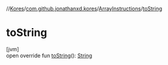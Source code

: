 //[Kores](../../../index.md)/[com.github.jonathanxd.kores](../index.md)/[ArrayInstructions](index.md)/[toString](to-string.md)

# toString

[jvm]\
open override fun [toString](to-string.md)(): [String](https://kotlinlang.org/api/latest/jvm/stdlib/kotlin/-string/index.html)
